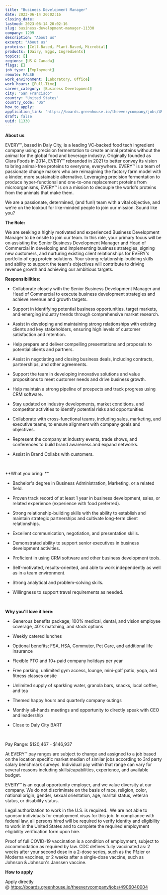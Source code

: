```yaml
---
title: "Business Development Manager"
date: 2023-06-14 20:02:16
closing_date: 
lastmod: 2023-06-14 20:02:16
slug: business-development-manager-11330
company: 1299
description: "About us"
excerpt: "About us"
proteins: [Cell-Based, Plant-Based, Microbial]
products: [Dairy, Eggs, Ingredients]
topics: []
regions: [US & Canada]
flags: []
job_type: [Employment]
remote: FALSE
work_environment: [Laboratory, Office]
work_hours: [Full-Time]
career_category: [Business Development]
city: "San Francisco"
country: "United States"
country_code: "US"
how_to_apply: 
application_link: "https://boards.greenhouse.io/theeverycompany/jobs/4906040004"
draft: false
uuid: 11330
---
```

**About us**

EVERY™, based in Daly City, is a leading VC-backed food tech ingredient
company using precision fermentation to create animal proteins without
the animal for the global food and beverage industry. Originally founded
as Clara Foods in 2014, EVERY™ rebranded in 2021 to better convey its
vision to bring animal-free proteins to everyone, everywhere. EVERY™ is
a team of passionate change makers who are reimagining the factory farm
model with a kinder, more sustainable alternative. Leveraging precision
fermentation to produce hyper-functional and one-to-one replacement
proteins from microorganisms, EVERY™ is on a mission to decouple the
world's proteins from the animals that make them.

We are a passionate, determined, (and fun!) team with a vital objective,
and we\'re on the lookout for like-minded people to join our mission.
Sound like you?

**The Role:**

We are seeking a highly motivated and experienced Business Development
Manager to be onsite to join our team. In this role, your primary focus
will be on assisting the Senior Business Development Manager and Head of
Commercial in developing and implementing business strategies, signing
new customers, and nurturing existing client relationships for EVERY's
portfolio of egg protein solutions. Your strong relationship-building
skills and ability to support the team\'s objectives will contribute to
driving revenue growth and achieving our ambitious targets.

**Responsibilities:**

-   Collaborate closely with the Senior Business Development Manager and
    Head of Commercial to execute business development strategies and
    achieve revenue and growth targets.

-   Support in identifying potential business opportunities, target
    markets, and emerging industry trends through comprehensive market
    research.

-   Assist in developing and maintaining strong relationships with
    existing clients and key stakeholders, ensuring high levels of
    customer satisfaction and retention.

-   Help prepare and deliver compelling presentations and proposals to
    potential clients and partners.

-   Assist in negotiating and closing business deals, including
    contracts, partnerships, and other agreements.

-   Support the team in developing innovative solutions and value
    propositions to meet customer needs and drive business growth.

-   Help maintain a strong pipeline of prospects and track progress
    using CRM software.

-   Stay updated on industry developments, market conditions, and
    competitor activities to identify potential risks and opportunities.

-   Collaborate with cross-functional teams, including sales, marketing,
    and executive teams, to ensure alignment with company goals and
    objectives.

-   Represent the company at industry events, trade shows, and
    conferences to build brand awareness and expand networks.

-   Assist in Brand Collabs with customers.

 

**What you bring: **

-   Bachelor\'s degree in Business Administration, Marketing, or a
    related field.

-   Proven track record of at least 1 year in business development,
    sales, or related experience (experience with food preferred).

-   Strong relationship-building skills with the ability to establish
    and maintain strategic partnerships and cultivate long-term client
    relationships.

-   Excellent communication, negotiation, and presentation skills.

-   Demonstrated ability to support senior executives in business
    development activities.

-   Proficient in using CRM software and other business development
    tools.

-   Self-motivated, results-oriented, and able to work independently as
    well as in a team environment.

-   Strong analytical and problem-solving skills.

-   Willingness to support travel requirements as needed.

 

**Why you'll love it here:**

-   Generous benefits package; 100% medical, dental, and vision employee
    coverage, 401k matching, and stock options

-   Weekly catered lunches

-   Optional benefits; FSA, HSA, Commuter, Pet Care, and additional life
    insurance

-   Flexible PTO and 10+ paid company holidays per year

-   Free parking, unlimited gym access, lounge, mini-golf patio, yoga,
    and fitness classes onsite

-   Unlimited supply of sparkling water, granola bars, snacks, local
    coffee, and tea

-   Themed happy hours and quarterly company outings

-   Monthly all-hands meetings and opportunity to directly speak with
    CEO and leadership

-   Close to Daly City BART

 

Pay Range: \$120,467 - \$146,937

At EVERY™ pay ranges are subject to change and assigned to a job based
on the location specific market median of similar jobs according to 3rd
party salary benchmark surveys. Individual pay within that range can
vary for several reasons including skills/capabilities, experience, and
available budget.

EVERY™ is an equal opportunity employer, and we value diversity at our
company. We do not discriminate on the basis of race, religion, color,
national origin, gender, sexual orientation, age, marital status,
veteran status, or disability status. 

Legal authorization to work in the U.S. is required.  We are not able to
sponsor individuals for employment visas for this job. In compliance
with federal law, all persons hired will be required to verify identity
and eligibility to work in the United States and to complete the
required employment eligibility verification form upon hire.

Proof of full COVID-19 vaccination is a condition of employment, subject
to accommodation as required by law. CDC defines fully vaccinated as: 2
weeks after your second dose in a 2-dose series, such as the Pfzier or
Moderna vaccines, or 2 weeks after a single-dose vaccine, such as
Johnson & Johnson\'s Janssen vaccine.


**How to apply**


Apply directly
@ <https://boards.greenhouse.io/theeverycompany/jobs/4906040004>
